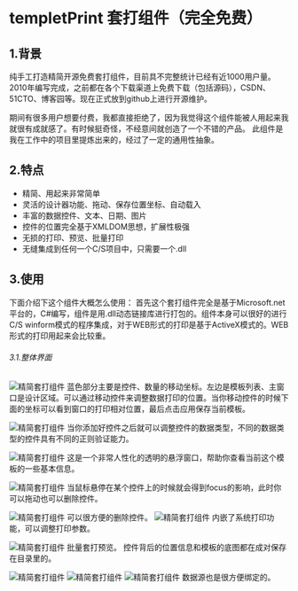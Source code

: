 # templetPrint 套打组件（完全免费）
## 1.背景

纯手工打造精简开源免费套打组件，目前具不完整统计已经有近1000用户量。
2010年编写完成，之前都在各个下载渠道上免费下载（包括源码），CSDN、51CTO、博客园等。现在正式放到github上进行开源维护。

期间有很多用户想要付费，我都直接拒绝了，因为我觉得这个组件能被人用起来我就很有成就感了。有时候挺奇怪，不经意间就创造了一个不错的产品。
此组件是我在工作中的项目里提炼出来的，经过了一定的通用性抽象。

## 2.特点
* 精简、用起来非常简单
* 灵活的设计器功能、拖动、保存位置坐标、自动载入
* 丰富的数据控件、文本、日期、图片
* 控件的位置完全基于XMLDOM思想，扩展性极强
* 无损的打印、预览、批量打印
* 无缝集成到任何一个C/S项目中，只需要一个.dll

## 3.使用
下面介绍下这个组件大概怎么使用：
首先这个套打组件完全是基于Microsoft.net 平台的，C#编写，组件是用.dll动态链接库进行打包的。组件本身可以很好的进行C/S winform模式的程序集成，对于WEB形式的打印是基于ActiveX模式的。WEB形式的打印用起来会比较重。

###### 3.1.整体界面
![精简套打组件](https://raw.githubusercontent.com/Plen-wang/blogsImage/master/githubimages/templeprint/1.png)
蓝色部分主要是控件、数量的移动坐标。左边是模板列表、主窗口是设计区域。可以通过移动控件来调整数据打印的位置。当你移动控件的时候下面的坐标可以看到窗口的打印相对位置，最后点击应用保存当前模板。

![精简套打组件](https://raw.githubusercontent.com/Plen-wang/blogsImage/master/githubimages/templeprint/2.png)
当你添加好控件之后就可以调整控件的数据类型，不同的数据类型的控件具有不同的正则验证能力。

![精简套打组件](https://raw.githubusercontent.com/Plen-wang/blogsImage/master/githubimages/templeprint/3.png)
这是一个非常人性化的透明的悬浮窗口，帮助你查看当前这个模板的一些基本信息。

![精简套打组件](https://raw.githubusercontent.com/Plen-wang/blogsImage/master/githubimages/templeprint/4.png)
当鼠标悬停在某个控件上的时候就会得到focus的影响，此时你可以拖动也可以删除控件。

![精简套打组件](https://raw.githubusercontent.com/Plen-wang/blogsImage/master/githubimages/templeprint/5.png)
可以很方便的删除控件。
![精简套打组件](https://raw.githubusercontent.com/Plen-wang/blogsImage/master/githubimages/templeprint/6.png)
内嵌了系统打印功能，可以调整打印参数。

![精简套打组件](https://raw.githubusercontent.com/Plen-wang/blogsImage/master/githubimages/templeprint/7.png)
批量套打预览。
控件背后的位置信息和模板的底图都在成对保存在目录里的。

![精简套打组件](https://raw.githubusercontent.com/Plen-wang/blogsImage/master/githubimages/templeprint/8.png)
![精简套打组件](https://raw.githubusercontent.com/Plen-wang/blogsImage/master/githubimages/templeprint/9.png)
![精简套打组件](https://raw.githubusercontent.com/Plen-wang/blogsImage/master/githubimages/templeprint/10.png)
数据源也是很方便绑定的。



